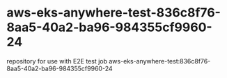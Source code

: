 # aws-eks-anywhere-test-836c8f76-8aa5-40a2-ba96-984355cf9960-24
repository for use with E2E test job aws-eks-anywhere-test:836c8f76-8aa5-40a2-ba96-984355cf9960-24
